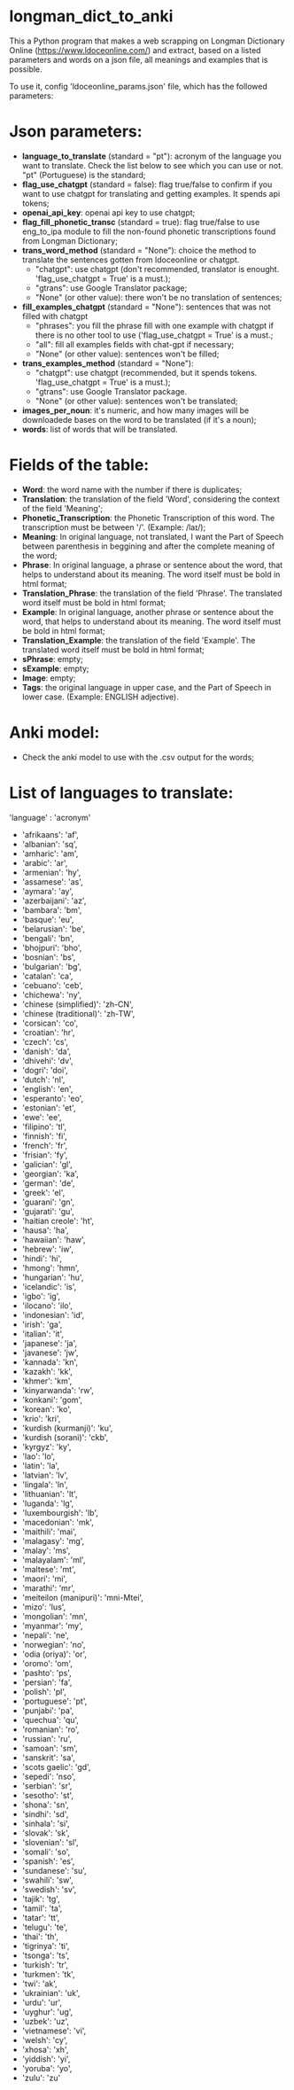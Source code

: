 # longman_dict_to_anki
This a Python program that makes a web scrapping on Longman Dictionary Online (https://www.ldoceonline.com/) and extract, based on a listed parameters and words on a json file, all meanings and examples that is possible.

To use it, config 'ldoceonline_params.json' file, which has the followed parameters:


# Json parameters:
- **language_to_translate** (standard = "pt"): acronym of the language you want to translate. Check the list below to see which you can use or not. "pt" (Portuguese) is the standard;
- **flag_use_chatgpt** (standard = false): flag true/false to confirm if you want to use chatgpt for translating and getting examples. It spends api tokens;
- **openai_api_key**: openai api key to use chatgpt;
- **flag_fill_phonetic_transc** (standard = true): flag true/false to use eng_to_ipa module to fill the non-found phonetic transcriptions found from Longman Dictionary;
- **trans_word_method** (standard = "None"): choice the method to translate the sentences gotten from ldoceonline or chatgpt.
  - "chatgpt": use chatgpt (don't recommended, translator is enought. 'flag_use_chatgpt = True' is a must.);
  - "gtrans": use Google Translator package;
  - "None" (or other value): there won't be no translation of sentences;
- **fill_examples_chatgpt** (standard = "None"): sentences that was not filled with chatgpt
  - "phrases": you fill the phrase fill with one example with chatgpt if there is no other tool to use ('flag_use_chatgpt = True' is a must.;
  - "all": fill all examples fields with chat-gpt if necessary;
  - "None" (or other value): sentences won't be filled;
- **trans_examples_method** (standard = "None"):
  - "chatgpt": use chatgpt (recommended, but it spends tokens. 'flag_use_chatgpt = True' is a must.);
  - "gtrans": use Google Translator package.
  - "None" (or other value): sentences won't be translated;
- **images_per_noun**: it's numeric, and how many images will be downloadede bases on the word to be translated (if it's a noun);
- **words**: list of words that will be translated.

# Fields of the table:
- **Word**: the word name with the number if there is duplicates;
- **Translation**: the translation of the field 'Word', considering the context of the field 'Meaning';
- **Phonetic_Transcription**: the Phonetic Transcription of this word. The transcription must be between '/'. (Example: /laɪ/);
- **Meaning**: In original language, not translated, I want the Part of Speech between parenthesis in beggining and after the complete meaning of the word;
- **Phrase**: In original language, a phrase or sentence about the word, that helps to understand about its meaning. The word itself must be bold in html format;
- **Translation_Phrase**: the translation of the field 'Phrase'. The translated word itself must be bold in html format;
- **Example**: In original language, another phrase or sentence about the word, that helps to understand about its meaning. The word itself must be bold in html format;
- **Translation_Example**: the translation of the field 'Example'. The translated word itself must be bold in html format;
- **sPhrase**: empty;
- **sExample**: empty;
- **Image**: empty;
- **Tags**: the original language in upper case, and the Part of Speech in lower case. (Example: ENGLISH adjective).


# Anki model:
- Check the anki model to use with the .csv output for the words;

# List of languages to translate:
'language' : 'acronym'
- 'afrikaans': 'af',
- 'albanian': 'sq',
- 'amharic': 'am',
- 'arabic': 'ar',
- 'armenian': 'hy',
- 'assamese': 'as',
- 'aymara': 'ay',
- 'azerbaijani': 'az',
- 'bambara': 'bm',
- 'basque': 'eu',
- 'belarusian': 'be',
- 'bengali': 'bn',
- 'bhojpuri': 'bho',
- 'bosnian': 'bs',
- 'bulgarian': 'bg',
- 'catalan': 'ca',
- 'cebuano': 'ceb',
- 'chichewa': 'ny',
- 'chinese (simplified)': 'zh-CN',
- 'chinese (traditional)': 'zh-TW',
- 'corsican': 'co',
- 'croatian': 'hr',
- 'czech': 'cs',
- 'danish': 'da',
- 'dhivehi': 'dv',
- 'dogri': 'doi',
- 'dutch': 'nl',
- 'english': 'en',
- 'esperanto': 'eo',
- 'estonian': 'et',
- 'ewe': 'ee',
- 'filipino': 'tl',
- 'finnish': 'fi',
- 'french': 'fr',
- 'frisian': 'fy',
- 'galician': 'gl',
- 'georgian': 'ka',
- 'german': 'de',
- 'greek': 'el',
- 'guarani': 'gn',
- 'gujarati': 'gu',
- 'haitian creole': 'ht',
- 'hausa': 'ha',
- 'hawaiian': 'haw',
- 'hebrew': 'iw',
- 'hindi': 'hi',
- 'hmong': 'hmn',
- 'hungarian': 'hu',
- 'icelandic': 'is',
- 'igbo': 'ig',
- 'ilocano': 'ilo',
- 'indonesian': 'id',
- 'irish': 'ga',
- 'italian': 'it',
- 'japanese': 'ja',
- 'javanese': 'jw',
- 'kannada': 'kn',
- 'kazakh': 'kk',
- 'khmer': 'km',
- 'kinyarwanda': 'rw',
- 'konkani': 'gom',
- 'korean': 'ko',
- 'krio': 'kri',
- 'kurdish (kurmanji)': 'ku',
- 'kurdish (sorani)': 'ckb',
- 'kyrgyz': 'ky',
- 'lao': 'lo',
- 'latin': 'la',
- 'latvian': 'lv',
- 'lingala': 'ln',
- 'lithuanian': 'lt',
- 'luganda': 'lg',
- 'luxembourgish': 'lb',
- 'macedonian': 'mk',
- 'maithili': 'mai',
- 'malagasy': 'mg',
- 'malay': 'ms',
- 'malayalam': 'ml',
- 'maltese': 'mt',
- 'maori': 'mi',
- 'marathi': 'mr',
- 'meiteilon (manipuri)': 'mni-Mtei',
- 'mizo': 'lus',
- 'mongolian': 'mn',
- 'myanmar': 'my',
- 'nepali': 'ne',
- 'norwegian': 'no',
- 'odia (oriya)': 'or',
- 'oromo': 'om',
- 'pashto': 'ps',
- 'persian': 'fa',
- 'polish': 'pl',
- 'portuguese': 'pt',
- 'punjabi': 'pa',
- 'quechua': 'qu',
- 'romanian': 'ro',
- 'russian': 'ru',
- 'samoan': 'sm',
- 'sanskrit': 'sa',
- 'scots gaelic': 'gd',
- 'sepedi': 'nso',
- 'serbian': 'sr',
- 'sesotho': 'st',
- 'shona': 'sn',
- 'sindhi': 'sd',
- 'sinhala': 'si',
- 'slovak': 'sk',
- 'slovenian': 'sl',
- 'somali': 'so',
- 'spanish': 'es',
- 'sundanese': 'su',
- 'swahili': 'sw',
- 'swedish': 'sv',
- 'tajik': 'tg',
- 'tamil': 'ta',
- 'tatar': 'tt',
- 'telugu': 'te',
- 'thai': 'th',
- 'tigrinya': 'ti',
- 'tsonga': 'ts',
- 'turkish': 'tr',
- 'turkmen': 'tk',
- 'twi': 'ak',
- 'ukrainian': 'uk',
- 'urdu': 'ur',
- 'uyghur': 'ug',
- 'uzbek': 'uz',
- 'vietnamese': 'vi',
- 'welsh': 'cy',
- 'xhosa': 'xh',
- 'yiddish': 'yi',
- 'yoruba': 'yo',
- 'zulu': 'zu'
